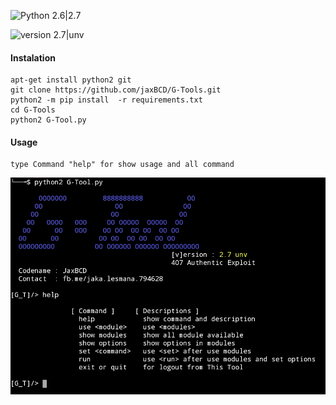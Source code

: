 ![Python 2.6|2.7](https://img.shields.io/badge/python-2.6|2.7-yellow.svg)

![version 2.7|unv](https://img.shields.io/badge/version-2.7|unv-brightgreen.svg)

























#### Instalation
```
apt-get install python2 git
git clone https://github.com/jaxBCD/G-Tools.git
python2 -m pip install  -r requirements.txt
cd G-Tools
python2 G-Tool.py
```

#### Usage
```
type Command "help" for show usage and all command
```
<img src="core/image.jpg">

